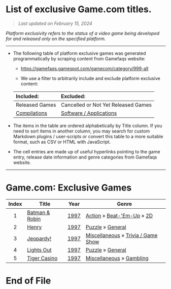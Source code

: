﻿# List of exclusive Game.com titles.

> *Last updated on February 15, 2024*

_Platform exclusivity refers to the status of a video game being developed for and released only on the specified platform._

-----------------------------

 - The following table of platform exclusive games was generated programmatically by scraping content from Gamefaqs website: 

    - https://gamefaqs.gamespot.com/gamecom/category/999-all

    - We use a filter to arbitrarily include and exclude platform exclusive content:

      
    |Included:|Excluded:|
    |:--|:--|
    |Released Games|Cancelled or Not Yet Released Games
    |[Compilations](https://gamefaqs.gamespot.com/gamecom/category/233-miscellaneous-compilation)|[Software / Applications](https://gamefaqs.gamespot.com/gamecom/category/277-miscellaneous-application)


 - The items in the table are ordered alphabetically by Title column. If you need to sort items in another column, you may search for custom Markdown plugins / user-scripts or convert this table to a more suitable format, such as CSV or HTML with JavaScript.

 - The cell entries are made up of useful hyperlinks pointing to the game entry, release date information and genre categories from Gamefaqs website.

-----------------------------
# Game.com∶ Exclusive Games
|Index|Title|Year|Genre|
|:--:|--|--|--|
|1|<a href="https://gamefaqs.gamespot.com/gamecom/564273-batman-and-robin" target="_blank" rel="noopener noreferrer">Batman & Robin</a>|<a href="https://gamefaqs.gamespot.com/gamecom/564273-batman-and-robin/data" target="_blank" rel="noopener noreferrer">1997</a>|<a href="https://gamefaqs.gamespot.com/gamecom/category/54-action" target="_blank" rel="noopener noreferrer">Action</a> &raquo; <a href="https://gamefaqs.gamespot.com/gamecom/category/318-action-beat-em-up" target="_blank" rel="noopener noreferrer">Beat-&#039;Em-Up</a> &raquo; <a href="https://gamefaqs.gamespot.com/gamecom/category/160-action-beat-em-up-2d" target="_blank" rel="noopener noreferrer">2D</a>|
|2|<a href="https://gamefaqs.gamespot.com/gamecom/925810-henry" target="_blank" rel="noopener noreferrer">Henry</a>|<a href="https://gamefaqs.gamespot.com/gamecom/925810-henry/data" target="_blank" rel="noopener noreferrer">1997</a>|<a href="https://gamefaqs.gamespot.com/gamecom/category/173-puzzle" target="_blank" rel="noopener noreferrer">Puzzle</a> &raquo; <a href="https://gamefaqs.gamespot.com/gamecom/category/281-puzzle-general" target="_blank" rel="noopener noreferrer">General</a>|
|3|<a href="https://gamefaqs.gamespot.com/gamecom/574700-jeopardy" target="_blank" rel="noopener noreferrer">Jeopardy!</a>|<a href="https://gamefaqs.gamespot.com/gamecom/574700-jeopardy/data" target="_blank" rel="noopener noreferrer">1997</a>|<a href="https://gamefaqs.gamespot.com/gamecom/category/49-miscellaneous" target="_blank" rel="noopener noreferrer">Miscellaneous</a> &raquo; <a href="https://gamefaqs.gamespot.com/gamecom/category/224-miscellaneous-trivia-game-show" target="_blank" rel="noopener noreferrer">Trivia / Game Show</a>|
|4|<a href="https://gamefaqs.gamespot.com/gamecom/574701-lights-out" target="_blank" rel="noopener noreferrer">Lights Out</a>|<a href="https://gamefaqs.gamespot.com/gamecom/574701-lights-out/data" target="_blank" rel="noopener noreferrer">1997</a>|<a href="https://gamefaqs.gamespot.com/gamecom/category/173-puzzle" target="_blank" rel="noopener noreferrer">Puzzle</a> &raquo; <a href="https://gamefaqs.gamespot.com/gamecom/category/281-puzzle-general" target="_blank" rel="noopener noreferrer">General</a>|
|5|<a href="https://gamefaqs.gamespot.com/gamecom/581759-tiger-casino" target="_blank" rel="noopener noreferrer">Tiger Casino</a>|<a href="https://gamefaqs.gamespot.com/gamecom/581759-tiger-casino/data" target="_blank" rel="noopener noreferrer">1997</a>|<a href="https://gamefaqs.gamespot.com/gamecom/category/49-miscellaneous" target="_blank" rel="noopener noreferrer">Miscellaneous</a> &raquo; <a href="https://gamefaqs.gamespot.com/gamecom/category/113-miscellaneous-gambling" target="_blank" rel="noopener noreferrer">Gambling</a>|

# End of File